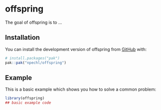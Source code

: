 
# offspring

<!-- badges: start -->
<!-- badges: end -->

The goal of offspring is to ...

## Installation

You can install the development version of offspring from [GitHub](https://github.com/) with:

``` r
# install.packages("pak")
pak::pak("npechl/offspring")
```

## Example

This is a basic example which shows you how to solve a common problem:

``` r
library(offspring)
## basic example code
```

